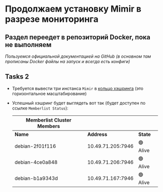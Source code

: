 # Продолжаем установку Mimir в разрезе мониторинга

## Раздел переедет в репозиторий Docker, пока не выполняем

_Пользуемся официальной документацией на GitHub (в основном там прописаны Docker файлы на запуск и всегда есть конфиги)_

## Tasks 2

- Требуется вывести три инстанса `Mimir` в [кольцо хэшринга](https://grafana.com/docs/mimir/latest/references/architecture/hash-ring/) (это горизонтальное масштабирование)
- Успешный хэшринг будет выглядеть вот так (будет доступен по ссылке `Memberlist Status`):
    
    | Memberlist Cluster Members |               |        |
    |----------------------------|---------------|--------|
    | **Name**                   | **Address**   | **State** |
    | debian-2f01f116            | 10.49.71.205:7946 | 🟢 Alive  |
    | debian-4ce0a848            | 10.49.71.206:7946 | 🟢 Alive  |
    | debian-b1a9343d            | 10.49.71.167:7946 | 🟢 Alive  |

